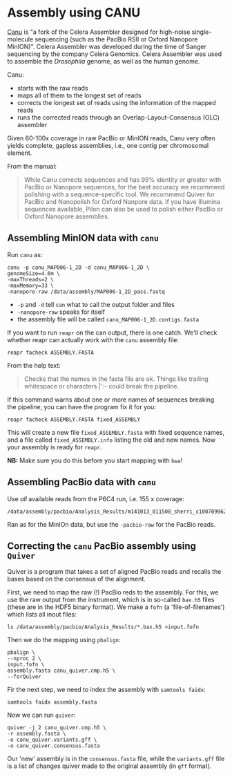 Assembly using CANU
===================

[Canu](http://canu.readthedocs.io/en/stable/) is "a fork of the Celera Assembler designed for high-noise single-molecule sequencing (such as the PacBio RSII or Oxford Nanopore MinION)". Celera Assembler was developed during the time of Sanger sequencing by the company Celera Genomics. Celera Assembler was used to assemble the *Drosophila* genome, as well as the human genome.


Canu:

* starts with the raw reads
* maps all of them to the longest set of reads
* corrects the longest set of reads using the information of the mapped reads
* runs the corrected reads through an Overlap-Layout-Consensus (OLC) assembler

Given 60-100x coverage in raw PacBio or MinION reads, Canu very often yields complete, gapless assemblies, i.e., one contig per chromosomal element. 

From the manual:

>While Canu corrects sequences and has 99% identity or greater with PacBio or Nanopore sequences, for the best accuracy we recommend polishing with a sequence-specific tool. We recommend Quiver for PacBio and Nanopolish for Oxford Nanpore data.
>If you have Illumina sequences available, Pilon can also be used to polish either PacBio or Oxford Nanopore assemblies.



## Assembling MinION data with `canu`

Run `canu` as:

```
canu -p canu_MAP006-1_2D -d canu_MAP006-1_2D \
genomeSize=4.6m \
-maxThreads=2 \
-maxMemory=33 \
-nanopore-raw /data/assembly/MAP006-1_2D_pass.fastq
```
* `-p` and `-d` tell `can` what to call the output folder and files
* `-nanopore-raw` speaks for itself
* the assembly file will be called `canu_MAP006-1_2D.contigs.fasta`

If you want to run `reapr` on the can output, there is one catch. We'll check whether reapr can actually work with the `canu` assembly file:

```
reapr facheck ASSEMBLY.FASTA
```

From the help text:
>Checks that the names in the fasta file are ok.  Things like
trailing whitespace or characters |':- could break the pipeline.

If this command warns about one or more names of sequences breaking the pipeline, you can have the program fix it for you:

```
reapr facheck ASSEMBLY.FASTA fixed_ASSEMBLY
```

This will create a new file `fixed_ASSEMBLY.fasta` with fixed sequence names, and a file called `fixed_ASSEMBLY.info` listing the old and new names. Now your assembly is ready for `reapr`.

**NB:** Make sure you do this before you start mapping with `bwa`!

## Assembling PacBio data with `canu`

Use *all* available reads from the P6C4 run, i.e. 155 x coverage:

```
/data/assembly/pacbio/Analysis_Results/m141013_011508_sherri_c100709962550000001823135904221533_s1_p0.filtered_subreads.fastq
```
Ran as for the MinIOn data, but use the `-pacbio-raw` for the PacBio reads.

## Correcting the `canu` PacBio assembly using `Quiver`

Quiver is a program that takes a set of aligned PacBio reads and recalls the bases based on the consensus of the alignment.

First, we need to map the raw (!) PacBio reds to the assembly. For this, we use the raw output from the instrument, which is in so-called `bax.h5` files (these are in the HDF5 binary format). We make a `fofn` (a 'file-of-filenames') which lists all inout files:


```
ls /data/assembly/pacbio/Analysis_Results/*.bax.h5 >input.fofn
```
Then we do the mapping using `pbalign`:
```
pbalign \
--nproc 2 \
input.fofn \
assembly.fasta canu_quiver.cmp.h5 \
--forQuiver
```

Fir the next step, we need to index the assembly with `samtools faidx`:

```        
samtools faidx assembly.fasta
```

Now we can run `quiver`:

```
quiver -j 2 canu_quiver.cmp.h5 \
-r assembly.fasta \
-o canu_quiver.variants.gff \
-o canu_quiver.consensus.fasta
```

Our 'new' assembly is in the `consensus.fasta` file, while the `variants.gff` file is a list of changes quiver made to the original assembly (in `gff` format).